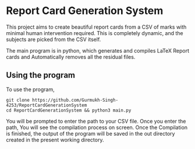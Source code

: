 # Report Card Generation System

This project aims to create beautiful report cards from a CSV of marks with minimal human intervention required. This is completely dynamic, and the subjects are picked from the CSV itself. 

The main program is in python, which generates and compiles LaTeX Report cards and Automatically removes all the residual files.

## Using the program

To use the program, 

```
git clone https://github.com/Gurmukh-Singh-4253/ReportCardGenerationSystem
cd ReportCardGenerationSystem && python3 main.py
```

You will be prompted to enter the path to your CSV file. Once you enter the path, You will see the compilation process on screen.
Once the Compilation is finished, the output of the program will be saved in the out directory created in the present working directory. 
